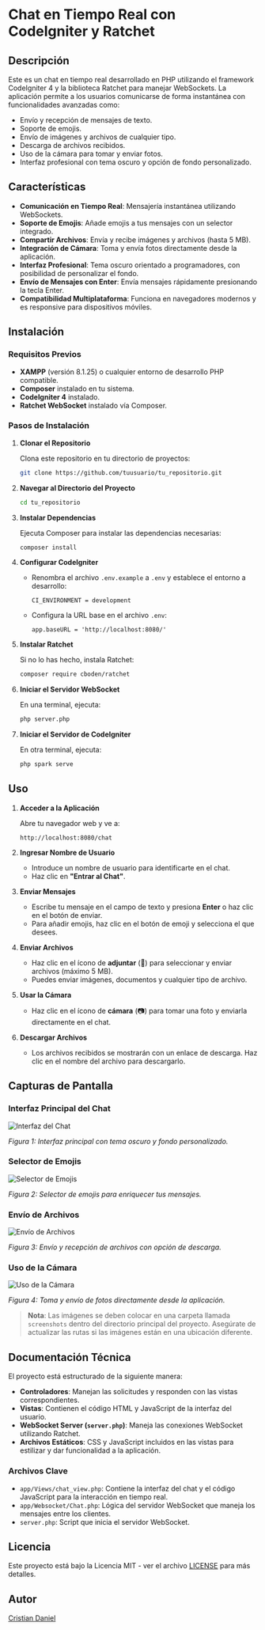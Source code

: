 # Chat en Tiempo Real con CodeIgniter y Ratchet

## Descripción

Este es un chat en tiempo real desarrollado en PHP utilizando el framework CodeIgniter 4 y la biblioteca Ratchet para manejar WebSockets. La aplicación permite a los usuarios comunicarse de forma instantánea con funcionalidades avanzadas como:

- Envío y recepción de mensajes de texto.
- Soporte de emojis.
- Envío de imágenes y archivos de cualquier tipo.
- Descarga de archivos recibidos.
- Uso de la cámara para tomar y enviar fotos.
- Interfaz profesional con tema oscuro y opción de fondo personalizado.

## Características

- **Comunicación en Tiempo Real**: Mensajería instantánea utilizando WebSockets.
- **Soporte de Emojis**: Añade emojis a tus mensajes con un selector integrado.
- **Compartir Archivos**: Envía y recibe imágenes y archivos (hasta 5 MB).
- **Integración de Cámara**: Toma y envía fotos directamente desde la aplicación.
- **Interfaz Profesional**: Tema oscuro orientado a programadores, con posibilidad de personalizar el fondo.
- **Envío de Mensajes con Enter**: Envía mensajes rápidamente presionando la tecla Enter.
- **Compatibilidad Multiplataforma**: Funciona en navegadores modernos y es responsive para dispositivos móviles.

## Instalación

### Requisitos Previos

- **XAMPP** (versión 8.1.25) o cualquier entorno de desarrollo PHP compatible.
- **Composer** instalado en tu sistema.
- **CodeIgniter 4** instalado.
- **Ratchet WebSocket** instalado vía Composer.

### Pasos de Instalación

1. **Clonar el Repositorio**

   Clona este repositorio en tu directorio de proyectos:

   ```bash
   git clone https://github.com/tuusuario/tu_repositorio.git
   ```

2. **Navegar al Directorio del Proyecto**

   ```bash
   cd tu_repositorio
   ```

3. **Instalar Dependencias**

   Ejecuta Composer para instalar las dependencias necesarias:

   ```bash
   composer install
   ```

4. **Configurar CodeIgniter**

   - Renombra el archivo `.env.example` a `.env` y establece el entorno a desarrollo:

     ```
     CI_ENVIRONMENT = development
     ```

   - Configura la URL base en el archivo `.env`:

     ```
     app.baseURL = 'http://localhost:8080/'
     ```

5. **Instalar Ratchet**

   Si no lo has hecho, instala Ratchet:

   ```bash
   composer require cboden/ratchet
   ```

6. **Iniciar el Servidor WebSocket**

   En una terminal, ejecuta:

   ```bash
   php server.php
   ```

7. **Iniciar el Servidor de CodeIgniter**

   En otra terminal, ejecuta:

   ```bash
   php spark serve
   ```

## Uso

1. **Acceder a la Aplicación**

   Abre tu navegador web y ve a:

   ```
   http://localhost:8080/chat
   ```

2. **Ingresar Nombre de Usuario**

   - Introduce un nombre de usuario para identificarte en el chat.
   - Haz clic en **"Entrar al Chat"**.

3. **Enviar Mensajes**

   - Escribe tu mensaje en el campo de texto y presiona **Enter** o haz clic en el botón de enviar.
   - Para añadir emojis, haz clic en el botón de emoji y selecciona el que desees.

4. **Enviar Archivos**

   - Haz clic en el ícono de **adjuntar** (📎) para seleccionar y enviar archivos (máximo 5 MB).
   - Puedes enviar imágenes, documentos y cualquier tipo de archivo.

5. **Usar la Cámara**

   - Haz clic en el ícono de **cámara** (📷) para tomar una foto y enviarla directamente en el chat.

6. **Descargar Archivos**

   - Los archivos recibidos se mostrarán con un enlace de descarga. Haz clic en el nombre del archivo para descargarlo.

## Capturas de Pantalla

### Interfaz Principal del Chat

![Interfaz del Chat](screenshots/chat_interface.png)

*Figura 1: Interfaz principal con tema oscuro y fondo personalizado.*

### Selector de Emojis

![Selector de Emojis](screenshots/emoji_picker.png)

*Figura 2: Selector de emojis para enriquecer tus mensajes.*

### Envío de Archivos

![Envío de Archivos](screenshots/file_sharing.png)

*Figura 3: Envío y recepción de archivos con opción de descarga.*

### Uso de la Cámara

![Uso de la Cámara](screenshots/camera_integration.png)

*Figura 4: Toma y envío de fotos directamente desde la aplicación.*

> **Nota**: Las imágenes se deben colocar en una carpeta llamada `screenshots` dentro del directorio principal del proyecto. Asegúrate de actualizar las rutas si las imágenes están en una ubicación diferente.

## Documentación Técnica

El proyecto está estructurado de la siguiente manera:

- **Controladores**: Manejan las solicitudes y responden con las vistas correspondientes.
- **Vistas**: Contienen el código HTML y JavaScript de la interfaz del usuario.
- **WebSocket Server (`server.php`)**: Maneja las conexiones WebSocket utilizando Ratchet.
- **Archivos Estáticos**: CSS y JavaScript incluidos en las vistas para estilizar y dar funcionalidad a la aplicación.

### Archivos Clave

- `app/Views/chat_view.php`: Contiene la interfaz del chat y el código JavaScript para la interacción en tiempo real.
- `app/Websocket/Chat.php`: Lógica del servidor WebSocket que maneja los mensajes entre los clientes.
- `server.php`: Script que inicia el servidor WebSocket.

## Licencia

Este proyecto está bajo la Licencia MIT - ver el archivo [LICENSE](LICENSE) para más detalles.

## Autor

[Cristian Daniel](danielccopa76@gmail.com)
